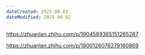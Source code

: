 ```yaml
---
dateCreated: 2025-08-02
dateModified: 2025-08-02
---
```

https://zhuanlan.zhihu.com/p/1904589365151265287

https://zhuanlan.zhihu.com/p/1900126076279160869

